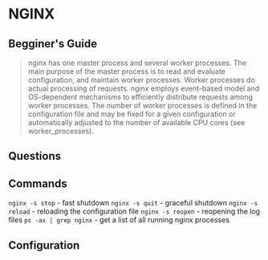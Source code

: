 # NGINX

## Begginer's Guide

> nginx has one master process and several worker processes. The main purpose of the master process is to read and evaluate configuration, and maintain worker processes. Worker processes do actual processing of requests. nginx employs event-based model and OS-dependent mechanisms to efficiently distribute requests among worker processes. The number of worker processes is defined in the configuration file and may be fixed for a given configuration or automatically adjusted to the number of available CPU cores (see worker_processes).

## Questions



## Commands

`nginx -s stop` - fast shutdown
`nginx -s quit` - graceful shutdown
`nginx -s reload` - reloading the configuration file
`nginx -s reopen` - reopening the log files
`ps -ax | grep nginx` - get a list of all running nginx processes

## Configuration





